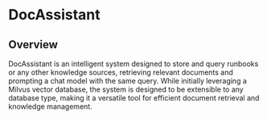 # DocAssistant
## Overview
DocAssistant is an intelligent system designed to store and query runbooks or any other knowledge sources, retrieving relevant documents and prompting a chat model with the same query. While initially leveraging a Milvus vector database, the system is designed to be extensible to any database type, making it a versatile tool for efficient document retrieval and knowledge management.
